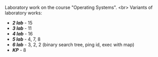 Laboratory work on the course "Operating Systems". <br\>
Variants of laboratory works:
- ***2 lab*** - 15
- ***3 lab*** - 11
- ***4 lab*** - 16
- ***5 lab*** - 4, 7, 8
- ***6 lab*** - 3, 2, 2 (binary search tree, ping id, exec with map)
- ***KP*** - 8 

